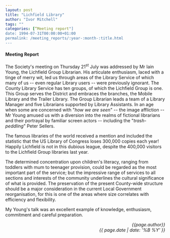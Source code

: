 ```yaml
---
layout: post
title: "Lichfield Library"
author: "Ivor Mitchell"
tags: ""
categories: [“Meeting report"]
date: 1994-07-31T00:00:00+01:00
permalink: /meeting_reports/:year-:month-:title.html
---
```

#### Meeting Report ####

The Society's meeting on Thursday 21<sup>st</sup> July was addressed by Mr Iain Young, the Lichfield Group Librarian. His articulate enthusiasm, laced with a tinge of merry wit, led us through areas of the Library Service of which many of us -- even regular Library users -- were previously ignorant. The County Library Service has ten groups, of which the Lichfield Group is one. This Group serves the District and embraces the branches, the Mobile Library and the Trailer Library. The Group Librarian leads a team of a Library Manager and five Librarians supported by Library Assistants. In an age when some are concerned with "*how we are seen*" -- the image affliction -- Mr Young amused us with a diversion into the realms of fictional librarians and their portrayal by familiar screen actors -- including the "*trash-peddling*" Peter Sellers. 

The famous libraries of the world received a mention and included the statistic that the US Library of Congress loses 300,000 copies each year! Happily Lichfield is not in this dubious league, despite the 400,000 visitors to the Lichfield Group libraries last year. 

The determined concentration upon children's literacy, ranging from toddlers with mum to teenager provision, could be regarded as the most important part of the service; but the impressive range of services to all sections and interests of the community underlines the cultural significance of what is provided. The preservation of the present County-wide structure should be a major consideration in the current Local Government reorganisation, for this is one of the areas where size correlates with efficiency and flexibility. 

My Young's talk was an excellent example of knowledge, enthusiasm, commitment and careful preparation. 

<p align="right"><i> {{page.author}} <br> {{ page.date | date: '%B %Y' }} </i></p>
